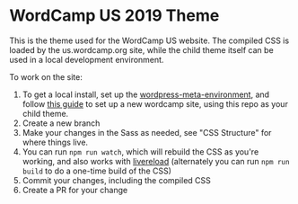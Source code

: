 WordCamp US 2019 Theme
==========================

This is the theme used for the WordCamp US website. The compiled CSS is loaded by the us.wordcamp.org site, while the child theme itself can be used in a local development environment.

To work on the site:

1. To get a local install, set up the [wordpress-meta-environment](https://github.com/WordPress/meta-environment), and follow [this guide](https://ryelle.codes/2016/07/local-development-for-wordcamp-websites/) to set up a new wordcamp site, using this repo as your child theme.
2. Create a new branch
3. Make your changes in the Sass as needed, see "CSS Structure" for where things live.
4. You can run `npm run watch`, which will rebuild the CSS as you're working, and also works with [livereload](https://chrome.google.com/webstore/detail/livereload/jnihajbhpnppcggbcgedagnkighmdlei) (alternately you can run `npm run build` to do a one-time build of the CSS)
5. Commit your changes, including the compiled CSS
6. Create a PR for your change
